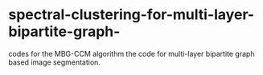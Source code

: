 # spectral-clustering-for-multi-layer-bipartite-graph-
codes for the MBG-CCM algorithm
the code for multi-layer bipartite graph based image segmentation.
